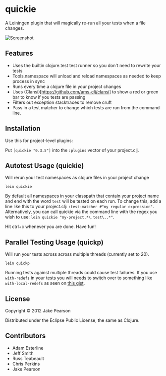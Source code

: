 # quickie

A Leiningen plugin that will magically re-run all your tests when a file changes.

![Screenshot](doc/screen.png)

## Features

* Uses the builtin clojure.test test runner so you don't need to rewrite your tests
* Tools.namespace will unload and reload namespaces as needed to keep process in sync
* Runs every time a clojure file in your project changes
* Uses (Clansi)[https://github.com/ams-clj/clansi] to show a red or green bar to know if you tests are passing
* Filters out exception stacktraces to remove cruft
* Pass in a test matcher to change which tests are run from the command line.

## Installation

Use this for project-level plugins:

Put `[quickie "0.3.5"]` into the `:plugins` vector of your project.clj.

## Autotest Usage (quickie)

Will rerun your test namespaces as clojure files in your project change

```
lein quickie
```

By default all namespaces in your classpath that contain your project name and end with the word `test` will be tested on each run.  To change this, add a line like this to your project.clj: `:test-matcher #"my regular expression"`.  Alternatively, you can call quickie via the command line with the regex you wish to use: `lein quickie "my-project.*\.test\..*"`.

Hit ctrl+c whenever you are done.  Have fun!

## Parallel Testing Usage (quickp)

Will run your tests across across multiple threads (currently set to 20).

```
lein quickp
```

Running tests against multiple threads could cause test failures. If you use `with-redefs` in your tests you will needs to switch over to something like `with-local-redefs` as seen on [this gist](https://gist.github.com/gfredericks/7143494). 

## License

Copyright © 2012 Jake Pearson

Distributed under the Eclipse Public License, the same as Clojure.

## Contributors
* Adam Esterline
* Jeff Smith
* Russ Teabeault
* Chris Perkins
* Jake Pearson
